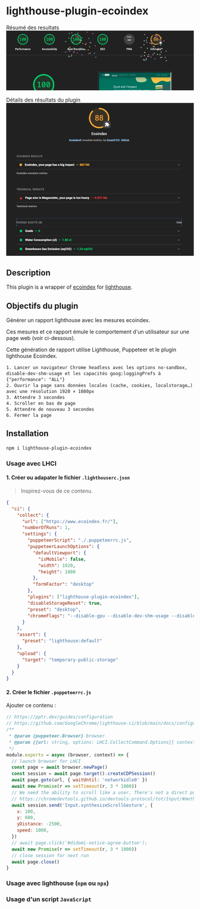 # lighthouse-plugin-ecoindex

Résumé des resultats
![Résumé des resultats](https://raw.githubusercontent.com/NovaGaia/lighthouse-plugin-ecoindex/main/lighthouse-plugin-ecoindex/docs/ecoindex-intro.png?token=GHSAT0AAAAAACEL5E4EZXHI275NKSOZMJBGZKEZIFQ)

Détails des résultats du plugin
![Détails des résultats du plugin](https://raw.githubusercontent.com/NovaGaia/lighthouse-plugin-ecoindex/main/lighthouse-plugin-ecoindex/docs/ecoindex-results.png?token=GHSAT0AAAAAACEL5E4FUG7P7HDNTHKXYXVYZKEZIQQ)

## Description

This plugin is a wrapper of [ecoindex](https://ecoindex.fr/) for [lighthouse](https://github.com/GoogleChrome/lighthouse/blob/main/docs/plugins.md).

## Objectifs du plugin

Générer un rapport lighthouse avec les mesures ecoindex.

Ces mesures et ce rapport émule le comportement d'un utilisateur sur une page web (voir ci-dessous).

Cette génération de rapport utilise Lighthouse, Puppeteer et le plugin lighthouse Ecoindex.

```
1. Lancer un navigateur Chrome headless avec les options no-sandbox, disable-dev-shm-usage et les capacités goog:loggingPrefs à {"performance": "ALL"}
2. Ouvrir la page sans données locales (cache, cookies, localstorage…) avec une résolution 1920 × 1080px
3. Attendre 3 secondes
4. Scroller en bas de page
5. Attendre de nouveau 3 secondes
6. Fermer la page
```

## Installation

```bash
npm i lighthouse-plugin-ecoindex
```

### Usage avec LHCI

#### 1. Créer ou adapater le fichier `.lighthouserc.json`

> Inspirez-vous de ce contenu.

```json
{
  "ci": {
    "collect": {
      "url": ["https://www.ecoindex.fr/"],
      "numberOfRuns": 1,
      "settings": {
        "puppeteerScript": "./.puppeteerrc.js",
        "puppeteerLaunchOptions": {
          "defaultViewport": {
            "isMobile": false,
            "width": 1920,
            "height": 1080
          },
          "formFactor": "desktop"
        },
        "plugins": ["lighthouse-plugin-ecoindex"],
        "disableStorageReset": true,
        "preset": "desktop",
        "chromeFlags": "--disable-gpu --disable-dev-shm-usage --disable-setuid-sandbox --no-sandbox"
      }
    },
    "assert": {
      "preset": "lighthouse:default"
    },
    "upload": {
      "target": "temporary-public-storage"
    }
  }
}
```

#### 2. Créer le fichier `.puppeteerrc.js`

Ajouter ce contenu :

```javascript
// https://pptr.dev/guides/configuration
// https://github.com/GoogleChrome/lighthouse-ci/blob/main/docs/configuration.md#puppeteerscript
/**
 * @param {puppeteer.Browser} browser
 * @param {{url: string, options: LHCI.CollectCommand.Options}} context
 */
module.exports = async (browser, context) => {
  // launch browser for LHCI
  const page = await browser.newPage()
  const session = await page.target().createCDPSession()
  await page.goto(url, { waitUntil: 'networkidle0' })
  await new Promise(r => setTimeout(r, 3 * 1000))
  // We need the ability to scroll like a user. There's not a direct puppeteer function for this, but we can use the DevTools Protocol and issue a Input.synthesizeScrollGesture event, which has convenient parameters like repetitions and delay to somewhat simulate a more natural scrolling gesture.
  // https://chromedevtools.github.io/devtools-protocol/tot/Input/#method-synthesizeScrollGesture
  await session.send('Input.synthesizeScrollGesture', {
    x: 100,
    y: 600,
    yDistance: -2500,
    speed: 1000,
  })
  // await page.click('#didomi-notice-agree-button');
  await new Promise(r => setTimeout(r, 3 * 1000))
  // close session for next run
  await page.close()
}
```

### Usage avec lighthouse (`npm` ou `npx`)

### Usage d'un script `JavaScript`
